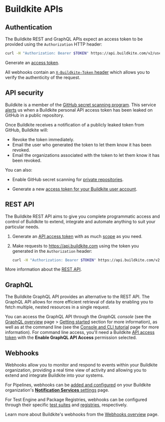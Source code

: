 # Buildkite APIs

## Authentication

The Buildkite REST and GraphQL APIs expect an access token to be provided using the `Authorization` HTTP header:

```bash
curl -H "Authorization: Bearer $TOKEN" https://api.buildkite.com/v2/user
```

Generate an [access token](https://buildkite.com/user/api-access-tokens).

All webhooks contain an [`X-Buildkite-Token` header](/docs/apis/webhooks/pipelines#http-headers) which allows you to verify the authenticity of the request.

## API security

Buildkite is a member of the [GitHub secret scanning program](https://docs.github.com/en/code-security/secret-scanning/secret-scanning-partnership-program/secret-scanning-partner-program).
This service [alerts](https://docs.github.com/en/code-security/secret-scanning/secret-scanning-partnership-program/secret-scanning-partner-program#the-secret-scanning-process) us when a Buildkite personal API access token has been leaked on GitHub in a public repository.

Once Buildkite receives a notification of a publicly leaked token from GitHub, Buildkite will:

- Revoke the token immediately.
- Email the user who generated the token to let them know it has been revoked.
- Email the organizations associated with the token to let them know it has been revoked.

You can also:

- Enable GitHub secret scanning for [private repositories](https://docs.github.com/en/code-security/secret-scanning/enabling-secret-scanning-features/enabling-secret-scanning-for-your-repository).

- Generate a new [access token for your Buildkite user account](https://buildkite.com/user/api-access-tokens).

## REST API

The Buildkite REST API aims to give you complete programmatic access and control of Buildkite to extend, integrate and automate anything to suit your particular needs.

1. Generate an [API access token](https://buildkite.com/user/api-access-tokens) with as much [scope](/docs/apis/managing-api-tokens#token-scopes) as you need.
2. Make requests to https://api.buildkite.com using the token you generated in the `Authorization` header:

    ```bash
    curl -H "Authorization: Bearer $TOKEN" https://api.buildkite.com/v2/user
    ```

More information about the [REST API](/docs/apis/rest-api).

## GraphQL

The Buildkite GraphQL API provides an alternative to the REST API. The GraphQL API allows for more efficient retrieval of data by enabling you to fetch multiple, nested resources in a single request.

You can access the GraphQL API through the _GraphQL console_ (see the [GraphQL overview](/docs/apis/graphql-api) page > [Getting started](/docs/apis/graphql-api#getting-started) section for more information), as well as at the command line (see the [Console and CLI tutorial](/docs/apis/graphql/graphql-tutorial) page for more information). For command line access, you'll need a Buildkite [API access token](https://buildkite.com/user/api-access-tokens) with the **Enable GraphQL API Access** permission selected.

## Webhooks

Webhooks allow you to monitor and respond to events within your Buildkite organization, providing a real time view of activity and allowing you to extend and integrate Buildkite into your systems.

For Pipelines, webhooks can be [added and configured](/docs/apis/webhooks/pipelines#add-a-webhook) on your Buildkite organization's [**Notification Services** settings](https://buildkite.com/organizations/-/services) page.

For Test Engine and Package Registries, webhooks can be configured through their specific [test suites](/docs/apis/webhooks/test-engine#add-a-webhook) and [registries](/docs/apis/webhooks/package-registries#add-a-webhook), respectively.

Learn more about Buildkite's webhooks from the [Webhooks overview](/docs/apis/webhooks) page.
